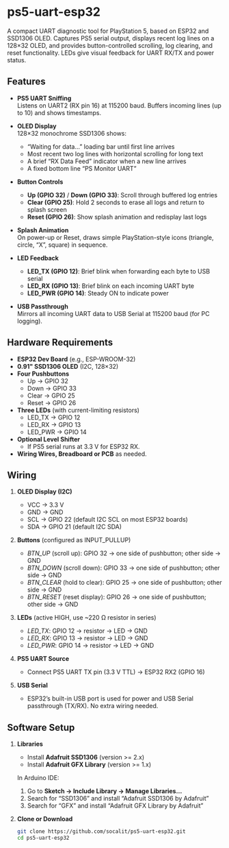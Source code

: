 # ps5-uart-esp32

A compact UART diagnostic tool for PlayStation 5, based on ESP32 and SSD1306 OLED. Captures PS5 serial output, displays recent log lines on a 128×32 OLED, and provides button-controlled scrolling, log clearing, and reset functionality. LEDs give visual feedback for UART RX/TX and power status.

## Features

- **PS5 UART Sniffing**  
  Listens on UART2 (RX pin 16) at 115200 baud. Buffers incoming lines (up to 10) and shows timestamps.

- **OLED Display**  
  128×32 monochrome SSD1306 shows:
  - “Waiting for data…” loading bar until first line arrives  
  - Most recent two log lines with horizontal scrolling for long text  
  - A brief “RX Data Feed” indicator when a new line arrives  
  - A fixed bottom line “PS Monitor UART”  

- **Button Controls**  
  - **Up (GPIO 32)** / **Down (GPIO 33)**: Scroll through buffered log entries  
  - **Clear (GPIO 25)**: Hold 2 seconds to erase all logs and return to splash screen  
  - **Reset (GPIO 26)**: Show splash animation and redisplay last logs  

- **Splash Animation**  
  On power-up or Reset, draws simple PlayStation-style icons (triangle, circle, “X”, square) in sequence.

- **LED Feedback**  
  - **LED_TX (GPIO 12)**: Brief blink when forwarding each byte to USB serial  
  - **LED_RX (GPIO 13)**: Brief blink on each incoming UART byte  
  - **LED_PWR (GPIO 14)**: Steady ON to indicate power  

- **USB Passthrough**  
  Mirrors all incoming UART data to USB Serial at 115200 baud (for PC logging).

## Hardware Requirements

- **ESP32 Dev Board** (e.g., ESP-WROOM-32)  
- **0.91" SSD1306 OLED** (I2C, 128×32)  
- **Four Pushbuttons**  
  - Up → GPIO 32  
  - Down → GPIO 33  
  - Clear → GPIO 25  
  - Reset → GPIO 26  
- **Three LEDs** (with current-limiting resistors)  
  - LED_TX → GPIO 12  
  - LED_RX → GPIO 13  
  - LED_PWR → GPIO 14  
- **Optional Level Shifter**  
  - If PS5 serial runs at 3.3 V for ESP32 RX.  
- **Wiring Wires, Breadboard or PCB** as needed.

## Wiring

1. **OLED Display (I2C)**  
   - VCC → 3.3 V  
   - GND → GND  
   - SCL → GPIO 22 (default I2C SCL on most ESP32 boards)  
   - SDA → GPIO 21 (default I2C SDA)  

2. **Buttons** (configured as INPUT_PULLUP)  
   - _BTN_UP_ (scroll up): GPIO 32 → one side of pushbutton; other side → GND  
   - _BTN_DOWN_ (scroll down): GPIO 33 → one side of pushbutton; other side → GND  
   - _BTN_CLEAR_ (hold to clear): GPIO 25 → one side of pushbutton; other side → GND  
   - _BTN_RESET_ (reset display): GPIO 26 → one side of pushbutton; other side → GND  

3. **LEDs** (active HIGH, use ~220 Ω resistor in series)  
   - _LED_TX_: GPIO 12 → resistor → LED → GND  
   - _LED_RX_: GPIO 13 → resistor → LED → GND  
   - _LED_PWR_: GPIO 14 → resistor → LED → GND  

4. **PS5 UART Source**  
   - Connect PS5 UART TX pin (3.3 V TTL) → ESP32 RX2 (GPIO 16) 

5. **USB Serial**  
   - ESP32’s built-in USB port is used for power and USB Serial passthrough (TX/RX). No extra wiring needed.

## Software Setup

1. **Libraries**  
   - Install **Adafruit SSD1306** (version >= 2.x)  
   - Install **Adafruit GFX Library** (version >= 1.x)  

   In Arduino IDE:
   1. Go to **Sketch → Include Library → Manage Libraries…**  
   2. Search for “SSD1306” and install “Adafruit SSD1306 by Adafruit”  
   3. Search for “GFX” and install “Adafruit GFX Library by Adafruit”  

2. **Clone or Download**  
   ```bash
   git clone https://github.com/socalit/ps5-uart-esp32.git
   cd ps5-uart-esp32
